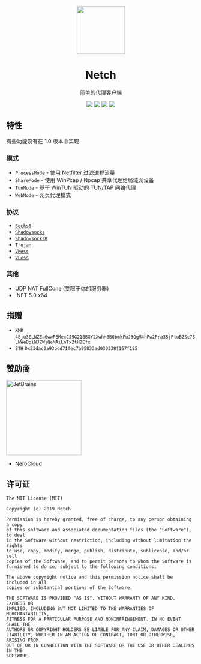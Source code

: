 <!-- README.md -->

<p align="center"><img src="https://github.com/netchx/netch/blob/master/Netch/Resources/Netch.png?raw=true" width="128" /></p>

<div align="center">

# Netch
简单的代理客户端

[![](https://img.shields.io/badge/telegram-group-green?style=flat-square)](https://t.me/netch_group)
[![](https://img.shields.io/badge/telegram-channel-blue?style=flat-square)](https://t.me/netch_channel)
[![](https://img.shields.io/github/downloads/netchx/netch/total.svg?style=flat-square)](https://github.com/netchx/netch/releases)
[![](https://img.shields.io/github/v/release/netchx/netch?style=flat-square)](https://github.com/netchx/netch/releases)
</div>

## 特性
有些功能没有在 1.0 版本中实现

### 模式
- `ProcessMode` - 使用 Netfilter 过滤进程流量
- `ShareMode` - 使用 WinPcap / Npcap 共享代理给局域网设备
- `TunMode` - 基于 WinTUN 驱动的 TUN/TAP 网络代理
- `WebMode` - 网页代理模式

### 协议
- [`Socks5`](https://www.wikiwand.com/en/SOCKS)
- [`Shadowsocks`](https://github.com/shadowsocks/shadowsocks-libev)
- [`ShadowsocksR`](https://github.com/shadowsocksrr/shadowsocksr-libev)
- [`Trojan`](https://github.com/p4gefau1t/trojan-go)
- [`VMess`](https://github.com/v2fly/v2ray-core)
- [`VLess`](https://github.com/xtls/xray-core)

### 其他
- UDP NAT FullCone (受限于你的服务器)
- .NET 5.0 x64

## 捐赠
- `XMR` `48ju3ELNZEa6wwPBMexCJ9G218BGY2XwhH6B6bmkFuJ3QgM4hPw2Pra35jPtuBZSc7SLNWeBpiWJZWjQeMAiLnTx2tH2Efx`
- `ETH` `0x23dac0a93bcd71fec7a95833ad030338f167f185`

## 赞助商
<a href="https://www.jetbrains.com/?from=Netch"><img src="jetbrains.svg" alt="JetBrains" width="200"/></a>

- [NeroCloud](https://nerocloud.io)

## 许可证
```
The MIT License (MIT)

Copyright (c) 2019 Netch

Permission is hereby granted, free of charge, to any person obtaining a copy
of this software and associated documentation files (the "Software"), to deal
in the Software without restriction, including without limitation the rights
to use, copy, modify, merge, publish, distribute, sublicense, and/or sell
copies of the Software, and to permit persons to whom the Software is
furnished to do so, subject to the following conditions:

The above copyright notice and this permission notice shall be included in all
copies or substantial portions of the Software.

THE SOFTWARE IS PROVIDED "AS IS", WITHOUT WARRANTY OF ANY KIND, EXPRESS OR
IMPLIED, INCLUDING BUT NOT LIMITED TO THE WARRANTIES OF MERCHANTABILITY,
FITNESS FOR A PARTICULAR PURPOSE AND NONINFRINGEMENT. IN NO EVENT SHALL THE
AUTHORS OR COPYRIGHT HOLDERS BE LIABLE FOR ANY CLAIM, DAMAGES OR OTHER
LIABILITY, WHETHER IN AN ACTION OF CONTRACT, TORT OR OTHERWISE, ARISING FROM,
OUT OF OR IN CONNECTION WITH THE SOFTWARE OR THE USE OR OTHER DEALINGS IN THE
SOFTWARE.
```
